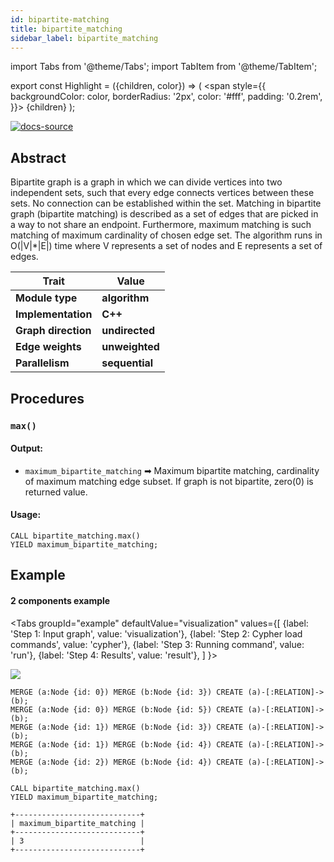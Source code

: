 ```yaml
---
id: bipartite-matching
title: bipartite_matching
sidebar_label: bipartite_matching
---
```


import Tabs from '@theme/Tabs'; 
import TabItem from '@theme/TabItem';

export const Highlight = ({children, color}) => (
  <span
    style={{
      backgroundColor: color,
      borderRadius: '2px',
      color: '#fff',
      padding: '0.2rem',
    }}>
    {children}
  </span>
);

[![docs-source](https://img.shields.io/badge/source-bipartite_matching-FB6E00?logo=github&style=for-the-badge)](https://github.com/memgraph/mage/blob/main/cpp/bipartite_matching_module/bipartite_matching_module.cpp)


## Abstract

Bipartite graph is a graph in which we can divide vertices into two independent sets, such that every edge connects vertices between these sets. No connection can be established within the set. Matching in bipartite graph (bipartite matching) is described as a set of edges that are picked in a way to not share an endpoint. Furthermore, maximum matching is such matching of maximum cardinality of chosen edge set. The algorithm runs in O(|V|*|E|) time where V represents a set of nodes and E represents a set of edges.

| Trait               | Value                                                 |
| ------------------- | ----------------------------------------------------- |
| **Module type**     | <Highlight color="#FB6E00">**algorithm**</Highlight>  |
| **Implementation**  | <Highlight color="#FB6E00">**C++**</Highlight>        |
| **Graph direction** | <Highlight color="#FB6E00">**undirected**</Highlight> |
| **Edge weights**    | <Highlight color="#FB6E00">**unweighted**</Highlight> |
| **Parallelism**     | <Highlight color="#FB6E00">**sequential**</Highlight> |

## Procedures

### `max()`

#### Output:

* `maximum_bipartite_matching` ➡ Maximum bipartite matching, cardinality of maximum matching edge subset. If graph is not bipartite, zero(0) is returned value.

#### Usage:
```cypher
CALL bipartite_matching.max() 
YIELD maximum_bipartite_matching;
```

## Example
#### 2 components example

<Tabs
  groupId="example"
  defaultValue="visualization"
  values={[
    {label: 'Step 1: Input graph', value: 'visualization'},
    {label: 'Step 2: Cypher load commands', value: 'cypher'},
    {label: 'Step 3: Running command', value: 'run'},
    {label: 'Step 4: Results', value: 'result'},
  ]
}>
  <TabItem value="visualization">

  <img src="https://i.imgur.com/zc2YVpR.png"/>

  </TabItem>


  <TabItem value="cypher">

```cypher
MERGE (a:Node {id: 0}) MERGE (b:Node {id: 3}) CREATE (a)-[:RELATION]->(b);
MERGE (a:Node {id: 0}) MERGE (b:Node {id: 5}) CREATE (a)-[:RELATION]->(b);
MERGE (a:Node {id: 1}) MERGE (b:Node {id: 3}) CREATE (a)-[:RELATION]->(b);
MERGE (a:Node {id: 1}) MERGE (b:Node {id: 4}) CREATE (a)-[:RELATION]->(b);
MERGE (a:Node {id: 2}) MERGE (b:Node {id: 4}) CREATE (a)-[:RELATION]->(b);
```

  </TabItem>

  <TabItem value="run">

```cypher
CALL bipartite_matching.max() 
YIELD maximum_bipartite_matching;
```

  </TabItem>


  <TabItem value="result">

```plaintext
+----------------------------+
| maximum_bipartite_matching |
+----------------------------+
| 3                          |
+----------------------------+
```

  </TabItem>

</Tabs>
